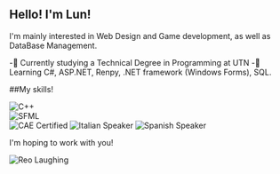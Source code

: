 ## Hello! I'm Lun!

I'm mainly interested in Web Design and Game development, as well as DataBase Management.

-🎴 Currently studying a Technical Degree in Programming at UTN
-💾 Learning C#, ASP.NET, Renpy, .NET framework (Windows Forms), SQL.

##My skills!

![C++](https://img.shields.io/badge/C++-00599C?style=flat&logo=cplusplus&logoColor=white)  
![SFML](https://img.shields.io/badge/SFML-2C3E50?style=flat&logo=code&logoColor=white)  
![CAE Certified](https://img.shields.io/badge/English-CAE%20Certified-1f8acb?style=flat&logo=book&logoColor=white)
![Italian Speaker](https://img.shields.io/badge/Italian-Fluent-008C45?style=flat&logo=italia&logoColor=white)
![Spanish Speaker](https://img.shields.io/badge/Spanish-Native-E63946?style=flat&logo=spanish&logoColor=white)

I'm hoping to work with you!

![Reo Laughing](https://i.pinimg.com/originals/e4/fd/e5/e4fde57c17767a00a0727c08fd737594.gif)


